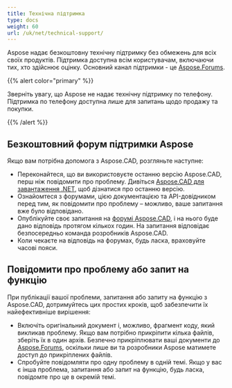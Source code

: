```yaml
---
title: Технічна підтримка
type: docs
weight: 60
url: /uk/net/technical-support/
---
```


Aspose надає безкоштовну технічну підтримку без обмежень для всіх своїх продуктів. Підтримка доступна всім користувачам, включаючи тих, хто здійснює оцінку. Основний канал підтримки - це [Aspose.Forums](https://forum.aspose.com/c/cad/19).


{{% alert color="primary" %}} 

Зверніть увагу, що Aspose не надає технічну підтримку по телефону. Підтримка по телефону доступна лише для запитань щодо продажу та покупки.

{{% /alert %}}

## **Безкоштовний форум підтримки Aspose**
Якщо вам потрібна допомога з Aspose.CAD, розгляньте наступне:

- Переконайтеся, що ви використовуєте останню версію Aspose.CAD, перш ніж повідомити про проблему. Дивіться [Aspose.CAD для завантаження .NET](https://www.nuget.org/packages/Aspose.CAD), щоб дізнатися про останню версію.
- Ознайомтеся з форумами, цією документацією та API-довідником перед тим, як повідомити про проблему – можливо, ваше запитання вже було відповідано.
- Опублікуйте своє запитання на [форумі Aspose.CAD](https://forum.aspose.com/c/cad/19), і на нього буде дано відповідь протягом кількох годин. На запитання відповідає безпосередньо команда розробників Aspose.CAD.
- Коли чекаєте на відповідь на форумах, будь ласка, враховуйте часові пояси.

## **Повідомити про проблему або запит на функцію**
При публікації вашої проблеми, запитання або запиту на функцію з Aspose.CAD, дотримуйтесь цих простих кроків, щоб забезпечити їх найефективніше вирішення:

- Включіть оригінальний документ і, можливо, фрагмент коду, який викликав проблему.
Якщо вам потрібно прикріпити кілька файлів, зберіть їх в один архів. Безпечно прикріплювати ваші документи до [Aspose.Forums](https://forum.aspose.com/c/cad/19), оскільки лише ви та розробники Aspose матимете доступ до прикріплених файлів.
- Спробуйте повідомляти про одну проблему в одній темі. Якщо у вас є інша проблема, запитання або запит на функцію, будь ласка, повідомте про це в окремій темі.
